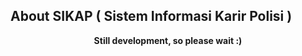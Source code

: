 ## About SIKAP ( Sistem Informasi Karir Polisi )

<b><center> Still development, so please wait :) <center></b>
